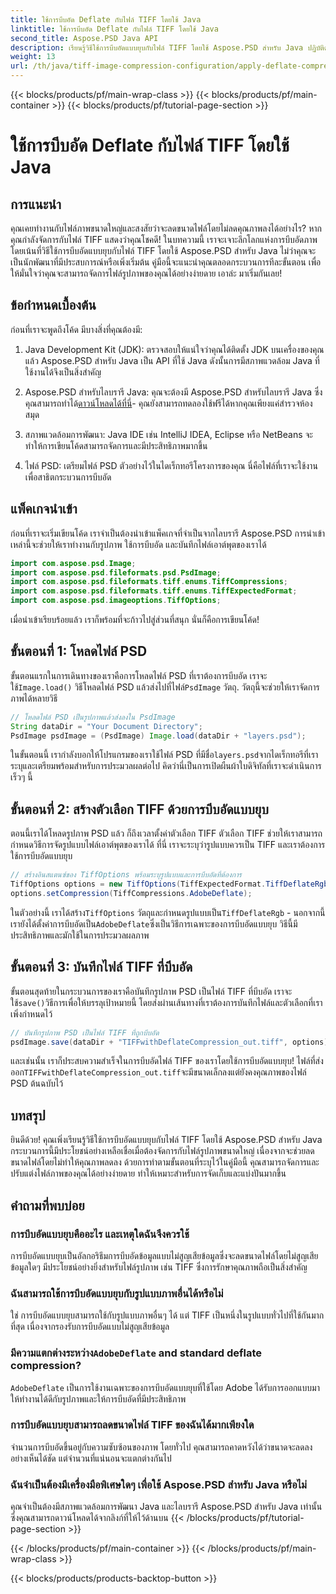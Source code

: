 ```yaml
---
title: ใช้การบีบอัด Deflate กับไฟล์ TIFF โดยใช้ Java
linktitle: ใช้การบีบอัด Deflate กับไฟล์ TIFF โดยใช้ Java
second_title: Aspose.PSD Java API
description: เรียนรู้วิธีใช้การบีบอัดแบบยุบกับไฟล์ TIFF โดยใช้ Aspose.PSD สำหรับ Java ปฏิบัติตามคำแนะนำทีละขั้นตอนของเราเพื่อลดขนาดไฟล์อย่างมีประสิทธิภาพโดยไม่สูญเสียคุณภาพ
weight: 13
url: /th/java/tiff-image-compression-configuration/apply-deflate-compression-tiff-files/
---
```


{{< blocks/products/pf/main-wrap-class >}}
{{< blocks/products/pf/main-container >}}
{{< blocks/products/pf/tutorial-page-section >}}

# ใช้การบีบอัด Deflate กับไฟล์ TIFF โดยใช้ Java

## การแนะนำ

คุณเคยทำงานกับไฟล์ภาพขนาดใหญ่และสงสัยว่าจะลดขนาดไฟล์โดยไม่ลดคุณภาพลงได้อย่างไร? หากคุณกำลังจัดการกับไฟล์ TIFF แสดงว่าคุณโชคดี! ในบทความนี้ เราจะเจาะลึกโลกแห่งการบีบอัดภาพ โดยเน้นที่วิธีใช้การบีบอัดแบบยุบกับไฟล์ TIFF โดยใช้ Aspose.PSD สำหรับ Java ไม่ว่าคุณจะเป็นนักพัฒนาที่มีประสบการณ์หรือเพิ่งเริ่มต้น คู่มือนี้จะแนะนำคุณตลอดกระบวนการทีละขั้นตอน เพื่อให้มั่นใจว่าคุณจะสามารถจัดการไฟล์รูปภาพของคุณได้อย่างง่ายดาย เอาล่ะ มาเริ่มกันเลย!

## ข้อกำหนดเบื้องต้น

ก่อนที่เราจะพูดถึงโค้ด มีบางสิ่งที่คุณต้องมี:

1. Java Development Kit (JDK): ตรวจสอบให้แน่ใจว่าคุณได้ติดตั้ง JDK บนเครื่องของคุณแล้ว Aspose.PSD สำหรับ Java เป็น API ที่ใช้ Java ดังนั้นการมีสภาพแวดล้อม Java ที่ใช้งานได้จึงเป็นสิ่งสำคัญ
   
2.  Aspose.PSD สำหรับไลบรารี Java: คุณจะต้องมี Aspose.PSD สำหรับไลบรารี Java ซึ่งคุณสามารถทำได้[ดาวน์โหลดได้ที่นี่](https://releases.aspose.com/psd/java/)- คุณยังสามารถทดลองใช้ฟรีได้หากคุณเพียงแค่สำรวจห้องสมุด

3. สภาพแวดล้อมการพัฒนา: Java IDE เช่น IntelliJ IDEA, Eclipse หรือ NetBeans จะทำให้การเขียนโค้ดสามารถจัดการและมีประสิทธิภาพมากขึ้น

4. ไฟล์ PSD: เตรียมไฟล์ PSD ตัวอย่างไว้ในไดเร็กทอรีโครงการของคุณ นี่คือไฟล์ที่เราจะใช้งานเพื่อสาธิตกระบวนการบีบอัด

## แพ็คเกจนำเข้า

ก่อนที่เราจะเริ่มเขียนโค้ด เราจำเป็นต้องนำเข้าแพ็คเกจที่จำเป็นจากไลบรารี Aspose.PSD การนำเข้าเหล่านี้จะช่วยให้เราทำงานกับรูปภาพ ใช้การบีบอัด และบันทึกไฟล์เอาต์พุตของเราได้

```java
import com.aspose.psd.Image;
import com.aspose.psd.fileformats.psd.PsdImage;
import com.aspose.psd.fileformats.tiff.enums.TiffCompressions;
import com.aspose.psd.fileformats.tiff.enums.TiffExpectedFormat;
import com.aspose.psd.imageoptions.TiffOptions;
```

เมื่อนำเข้าเรียบร้อยแล้ว เราก็พร้อมที่จะก้าวไปสู่ส่วนที่สนุก นั่นก็คือการเขียนโค้ด!

## ขั้นตอนที่ 1: โหลดไฟล์ PSD

 ขั้นตอนแรกในการเดินทางของเราคือการโหลดไฟล์ PSD ที่เราต้องการบีบอัด เราจะใช้`Image.load()` วิธีโหลดไฟล์ PSD แล้วส่งไปที่ไฟล์`PsdImage` วัตถุ. วัตถุนี้จะช่วยให้เราจัดการภาพได้หลายวิธี

```java
// โหลดไฟล์ PSD เป็นรูปภาพแล้วส่งลงใน PsdImage
String dataDir = "Your Document Directory";
PsdImage psdImage = (PsdImage) Image.load(dataDir + "layers.psd");
```

 ในขั้นตอนนี้ เรากำลังบอกให้โปรแกรมของเราใช้ไฟล์ PSD ที่มีชื่อ`layers.psd`จากไดเร็กทอรีที่เราระบุและเตรียมพร้อมสำหรับการประมวลผลต่อไป คิดว่านี่เป็นการเปิดผืนผ้าใบดิจิทัลที่เราจะดำเนินการเร็วๆ นี้

## ขั้นตอนที่ 2: สร้างตัวเลือก TIFF ด้วยการบีบอัดแบบยุบ

ตอนนี้เราได้โหลดรูปภาพ PSD แล้ว ก็ถึงเวลาตั้งค่าตัวเลือก TIFF ตัวเลือก TIFF ช่วยให้เราสามารถกำหนดวิธีการจัดรูปแบบไฟล์เอาต์พุตของเราได้ ที่นี่ เราจะระบุว่ารูปแบบควรเป็น TIFF และเราต้องการใช้การบีบอัดแบบยุบ

```java
// สร้างอินสแตนซ์ของ TiffOptions พร้อมระบุรูปแบบและการบีบอัดที่ต้องการ
TiffOptions options = new TiffOptions(TiffExpectedFormat.TiffDeflateRgb);
options.setCompression(TiffCompressions.AdobeDeflate);
```

 ในตัวอย่างนี้ เราได้สร้าง`TiffOptions` วัตถุและกำหนดรูปแบบเป็น`TiffDeflateRgb` - นอกจากนี้เรายังได้ตั้งค่าการบีบอัดเป็น`AdobeDeflate`ซึ่งเป็นวิธีการเฉพาะของการบีบอัดแบบยุบ วิธีนี้มีประสิทธิภาพและมักใช้ในการประมวลผลภาพ

## ขั้นตอนที่ 3: บันทึกไฟล์ TIFF ที่บีบอัด

 ขั้นตอนสุดท้ายในกระบวนการของเราคือบันทึกรูปภาพ PSD เป็นไฟล์ TIFF ที่บีบอัด เราจะใช้`save()`วิธีการเพื่อให้บรรลุเป้าหมายนี้ โดยส่งผ่านเส้นทางที่เราต้องการบันทึกไฟล์และตัวเลือกที่เราเพิ่งกำหนดไว้

```java
// บันทึกรูปภาพ PSD เป็นไฟล์ TIFF ที่ถูกบีบอัด
psdImage.save(dataDir + "TIFFwithDeflateCompression_out.tiff", options);
```

 และเช่นนั้น เราก็ประสบความสำเร็จในการบีบอัดไฟล์ TIFF ของเราโดยใช้การบีบอัดแบบยุบ! ไฟล์ที่ส่งออก`TIFFwithDeflateCompression_out.tiff`จะมีขนาดเล็กลงแต่ยังคงคุณภาพของไฟล์ PSD ต้นฉบับไว้

## บทสรุป

ยินดีด้วย! คุณเพิ่งเรียนรู้วิธีใช้การบีบอัดแบบยุบกับไฟล์ TIFF โดยใช้ Aspose.PSD สำหรับ Java กระบวนการนี้มีประโยชน์อย่างเหลือเชื่อเมื่อต้องจัดการกับไฟล์รูปภาพขนาดใหญ่ เนื่องจากจะช่วยลดขนาดไฟล์โดยไม่ทำให้คุณภาพลดลง ด้วยการทำตามขั้นตอนที่ระบุไว้ในคู่มือนี้ คุณสามารถจัดการและปรับแต่งไฟล์ภาพของคุณได้อย่างง่ายดาย ทำให้เหมาะสำหรับการจัดเก็บและแบ่งปันมากขึ้น

## คำถามที่พบบ่อย

### การบีบอัดแบบยุบคืออะไร และเหตุใดฉันจึงควรใช้
การบีบอัดแบบยุบเป็นอัลกอริธึมการบีบอัดข้อมูลแบบไม่สูญเสียข้อมูลซึ่งจะลดขนาดไฟล์โดยไม่สูญเสียข้อมูลใดๆ มีประโยชน์อย่างยิ่งสำหรับไฟล์รูปภาพ เช่น TIFF ซึ่งการรักษาคุณภาพถือเป็นสิ่งสำคัญ

### ฉันสามารถใช้การบีบอัดแบบยุบกับรูปแบบภาพอื่นได้หรือไม่
ใช่ การบีบอัดแบบยุบสามารถใช้กับรูปแบบภาพอื่นๆ ได้ แต่ TIFF เป็นหนึ่งในรูปแบบทั่วไปที่ใช้กันมากที่สุด เนื่องจากรองรับการบีบอัดแบบไม่สูญเสียข้อมูล

###  มีความแตกต่างระหว่าง`AdobeDeflate` and standard deflate compression?
`AdobeDeflate` เป็นการใช้งานเฉพาะของการบีบอัดแบบยุบที่ใช้โดย Adobe ได้รับการออกแบบมาให้ทำงานได้ดีกับรูปภาพและให้การบีบอัดที่มีประสิทธิภาพ

### การบีบอัดแบบยุบสามารถลดขนาดไฟล์ TIFF ของฉันได้มากเพียงใด
จำนวนการบีบอัดขึ้นอยู่กับความซับซ้อนของภาพ โดยทั่วไป คุณสามารถคาดหวังได้ว่าขนาดจะลดลงอย่างเห็นได้ชัด แต่จำนวนที่แน่นอนจะแตกต่างกันไป

### ฉันจำเป็นต้องมีเครื่องมือพิเศษใดๆ เพื่อใช้ Aspose.PSD สำหรับ Java หรือไม่
คุณจำเป็นต้องมีสภาพแวดล้อมการพัฒนา Java และไลบรารี Aspose.PSD สำหรับ Java เท่านั้น ซึ่งคุณสามารถดาวน์โหลดได้จากลิงก์ที่ให้ไว้ด้านบน
{{< /blocks/products/pf/tutorial-page-section >}}

{{< /blocks/products/pf/main-container >}}
{{< /blocks/products/pf/main-wrap-class >}}

{{< blocks/products/products-backtop-button >}}
